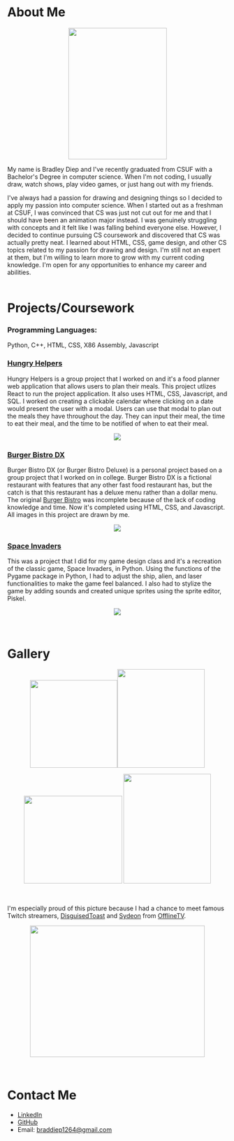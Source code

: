 # About Me
<p align="center">
  <img src="https://user-images.githubusercontent.com/42824199/164182149-c142ea48-9bd2-49f5-a190-ec1e367e54e0.jpg" width="225" height="300">
</p>

My name is Bradley Diep and I've recently graduated from CSUF with a Bachelor's Degree in computer science. When I'm not coding, I usually draw, watch shows, play video games, or just hang out with my friends. 

I've always had a passion for drawing and designing things so I decided to apply my passion into computer science. When I started out as a freshman at CSUF, I was convinced that CS was just not cut out for me and that I should have been an animation major instead. I was genuinely struggling with concepts and it felt like I was falling behind everyone else. However, I decided to continue pursuing CS coursework and discovered that CS was actually pretty neat. I learned about HTML, CSS, game design, and other CS topics related to my passion for drawing and design. I'm still not an expert at them, but I'm willing to learn more to grow with my current coding knowledge. I'm open for any opportunities to enhance my career and abilities. <br> <br>

# Projects/Coursework
### Programming Languages:  
Python, C++, HTML, CSS, X86 Assembly, Javascript

### [Hungry Helpers](https://github.com/Midknightsnack/Hungry_Helpers)
Hungry Helpers is a group project that I worked on and it's a food planner web application that allows users to plan their meals. This project utlizes React to run the project application. It also uses HTML, CSS, Javascript, and SQL. I worked on creating a clickable calendar where clicking on a date would present the user with a modal. Users can use that modal to plan out the meals they have throughout the day. They can input their meal, the time to eat their meal, and the time to be notified of when to eat their meal.

<p align="center">
  <img src="https://user-images.githubusercontent.com/42824199/167345295-d7701d1c-54c8-4506-9e61-5d016649bab5.gif">
</p>

### [Burger Bistro DX](https://github.com/Midknightsnack/Burger-Bistro-DX)
Burger Bistro DX (or Burger Bistro Deluxe) is a personal project based on a group project that I worked on in college. Burger Bistro DX is a fictional restaurant with features that any other fast food restaurant has, but the catch is that this restaurant has a deluxe menu rather than a dollar menu. The original [Burger Bistro](https://github.com/Midknightsnack/CPSC-254-Project) was incomplete because of the lack of coding knowledge and time. Now it's completed using HTML, CSS, and Javascript. All images in this project are drawn by me.

<p align="center">
  <img src="https://user-images.githubusercontent.com/42824199/231877380-2604bf28-a33a-4bc1-84c1-1594fe119ec4.gif">
</p>

### [Space Invaders](https://github.com/Midknightsnack/Space_Invaders)
This was a project that I did for my game design class and it's a recreation of the classic game, Space Invaders, in Python. Using the functions of the Pygame package in Python, I had to adjust the ship, alien, and laser functionalities to make the game feel balanced. I also had to stylize the game by adding sounds and created unique sprites using the sprite editor, Piskel.

<p align="center">
  <img src="https://user-images.githubusercontent.com/42824199/209053345-0ad2c1b3-d27c-410a-8d1c-929f97d235fc.gif">
</p> <br>

# Gallery
<p align="center">
  <img src="https://user-images.githubusercontent.com/42824199/164164483-10fc6e9b-05c0-40dd-be2d-c9bf9729b9a1.png" width="200" height="200"><img src="https://user-images.githubusercontent.com/42824199/164165628-37939e76-434f-4dc6-a03a-0c47db8dc4d3.jpg" width="200" height="225">
</p>

<p align="center">
  <img src="https://user-images.githubusercontent.com/42824199/164163690-6fe14e16-95c0-47d6-9e2f-8d8b35f32c4d.PNG" width="225" height="200"> <img src="https://user-images.githubusercontent.com/42824199/217930801-0fc7d77a-de0f-4263-8f81-635827d20dc7.PNG" width="200" height="250">
</p> <br>

I'm especially proud of this picture because I had a chance to meet famous Twitch streamers, [DisguisedToast](https://www.youtube.com/c/DisguisedToast) and [Sydeon](https://www.youtube.com/c/Neytiri) from [OfflineTV](https://www.youtube.com/c/OfflineTVgg).
<p align="center">
  <img src="https://user-images.githubusercontent.com/42824199/164164620-862144be-fb3f-4381-a890-1f29addb3cc5.jpg" width="400" height="300">
</p> <br>

# Contact Me
- [LinkedIn](https://www.linkedin.com/in/bradley-diep-2170451b2/)
- [GitHub](https://github.com/Midknightsnack)
- Email: braddiep1264@gmail.com
